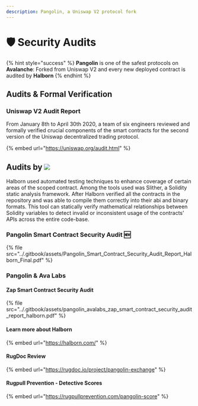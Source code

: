 ```yaml
---
description: Pangolin, a Uniswap V2 protocol fork
---
```


# 🛡 Security Audits

{% hint style="success" %}
**Pangolin** is one of the safest protocols on **Avalanche**: Forked from Uniswap V2 and every new deployed contract is audited by **Halborn**
{% endhint %}

## Audits & Formal Verification

### Uniswap V2 Audit Report

From January 8th to April 30th 2020, a team of six engineers reviewed and formally verified crucial components of the smart contracts for the second version of the Uniswap decentralized trading protocol.

{% embed url="https://uniswap.org/audit.html" %}

## Audits by ![](https://halborn.com/wp-content/uploads/2020/09/halborn\_logo.svg)

Halborn used automated testing techniques to enhance coverage of certain areas of the scoped contract. Among the tools used was Slither, a Solidity static analysis framework. After Halborn verified all the contracts in the repository and was able to compile them correctly into their abi and binary formats. This tool can statically verify mathematical relationships between Solidity variables to detect invalid or inconsistent usage of the contracts’ APIs across the entire code-base.

### Pangolin Smart Contract Security Audit :new:

{% file src="../.gitbook/assets/Pangolin_Smart_Contract_Security_Audit_Report_Halborn_Final.pdf" %}

### Pangolin & Ava Labs

#### Zap Smart Contract Security Audit

{% file src="../.gitbook/assets/pangolin_avalabs_zap_smart_contract_security_audit_report_halborn.pdf" %}

#### Learn more about Halborn

{% embed url="https://halborn.com/" %}

#### RugDoc Review

{% embed url="https://rugdoc.io/project/pangolin-exchange" %}

#### Rugpull Prevention - Detective Scores

{% embed url="https://rugpullprevention.com/pangolin-score" %}

